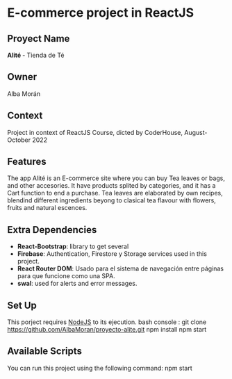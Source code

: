 # E-commerce project in ReactJS

## Proyect Name

<b> Alité </b> - Tienda de Té 

## Owner
Alba Morán

## Context
Project in context of ReactJS Course, dicted by CoderHouse, August-October 2022

## Features
The app Alité is an E-commerce site where you can buy Tea leaves or bags, and other accesories. 
It have products splited by categories, and it has a Cart function to end a purchase.
Tea leaves are elaborated by own recipes, blendind different ingredients beyong to clasical tea flavour with flowers, fruits and natural escences.


## Extra Dependencies

- **React-Bootstrap**: library to get several
- **Firebase**:  Authentication, Firestore y Storage services used in this project. 
- **React Router DOM**: Usado para el sistema de navegación entre páginas para que funcione como una SPA.
- **swal**: used for alerts and error messages.

## Set Up
This porject requires  [NodeJS](https://nodejs.org/) to its ejecution.
bash console : git clone https://github.com/AlbaMoran/proyecto-alite.git
npm install
npm start

## Available Scripts

You can run this project using the following command: npm start



